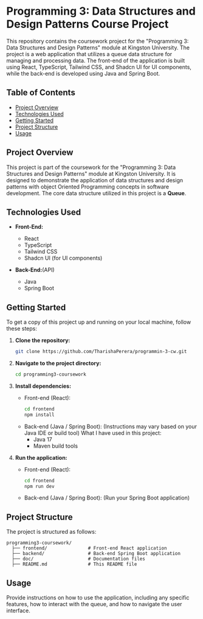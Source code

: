 # Programming 3: Data Structures and Design Patterns Course Project

This repository contains the coursework project for the "Programming 3: Data Structures and Design Patterns" module at Kingston University. The project is a web application that utilizes a queue data structure for managing and processing data. The front-end of the application is built using React, TypeScript, Tailwind CSS, and Shadcn UI for UI components, while the back-end is developed using Java and Spring Boot.

## Table of Contents

- [Project Overview](#project-overview)
- [Technologies Used](#technologies-used)
- [Getting Started](#getting-started)
- [Project Structure](#project-structure)
- [Usage](#usage)

## Project Overview

This project is part of the coursework for the "Programming 3: Data Structures and Design Patterns" module at Kingston University. It is designed to demonstrate the application of data structures and design patterns with object Oriented Programming concepts in software development. The core data structure utilized in this project is a **Queue**.

## Technologies Used

- **Front-End:**
  - React
  - TypeScript
  - Tailwind CSS
  - Shadcn UI (for UI components)

- **Back-End:**(API)
  - Java
  - Spring Boot

## Getting Started

To get a copy of this project up and running on your local machine, follow these steps:

1. **Clone the repository:**
   ```bash
   git clone https://github.com/TharishaPerera/programmin-3-cw.git
   ```

2. **Navigate to the project directory:**
   ```bash
   cd programming3-coursework
   ```

3. **Install dependencies:**
   - Front-end (React):
     ```bash
     cd frontend
     npm install
     ```
   - Back-end (Java / Spring Boot):
     (Instructions may vary based on your Java IDE or build tool)
     What I have used in this project:
     - Java 17
     - Maven build tools
   
4. **Run the application:**
   - Front-end (React):
     ```bash
     cd frontend
     npm run dev
     ```

   - Back-end (Java / Spring Boot):
     (Run your Spring Boot application)

## Project Structure

The project is structured as follows:

```
programming3-coursework/
  ├── frontend/               # Front-end React application
  ├── backend/                # Back-end Spring Boot application
  ├── doc/                    # Documentation files
  ├── README.md               # This README file
```

## Usage

Provide instructions on how to use the application, including any specific features, how to interact with the queue, and how to navigate the user interface.

